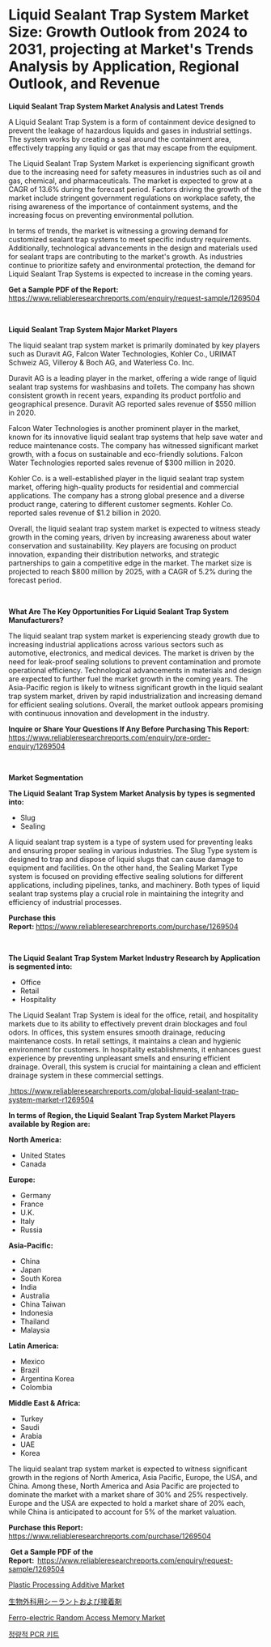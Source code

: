 <p><h1>Liquid Sealant Trap System Market Size: Growth Outlook from 2024 to 2031, projecting at Market's Trends Analysis by Application, Regional Outlook, and Revenue</h1></p><p><strong>Liquid Sealant Trap System Market Analysis and Latest Trends</strong></p>
<p><p>A Liquid Sealant Trap System is a form of containment device designed to prevent the leakage of hazardous liquids and gases in industrial settings. The system works by creating a seal around the containment area, effectively trapping any liquid or gas that may escape from the equipment.</p><p>The Liquid Sealant Trap System Market is experiencing significant growth due to the increasing need for safety measures in industries such as oil and gas, chemical, and pharmaceuticals. The market is expected to grow at a CAGR of 13.6% during the forecast period. Factors driving the growth of the market include stringent government regulations on workplace safety, the rising awareness of the importance of containment systems, and the increasing focus on preventing environmental pollution.</p><p>In terms of trends, the market is witnessing a growing demand for customized sealant trap systems to meet specific industry requirements. Additionally, technological advancements in the design and materials used for sealant traps are contributing to the market's growth. As industries continue to prioritize safety and environmental protection, the demand for Liquid Sealant Trap Systems is expected to increase in the coming years.</p></p>
<p><strong>Get a Sample PDF of the Report:&nbsp;</strong> <a href="https://www.reliableresearchreports.com/enquiry/request-sample/1269504">https://www.reliableresearchreports.com/enquiry/request-sample/1269504</a></p>
<p>&nbsp;</p>
<p><strong>Liquid Sealant Trap System Major Market Players</strong></p>
<p><p>The liquid sealant trap system market is primarily dominated by key players such as Duravit AG, Falcon Water Technologies, Kohler Co., URIMAT Schweiz AG, Villeroy & Boch AG, and Waterless Co. Inc.</p><p>Duravit AG is a leading player in the market, offering a wide range of liquid sealant trap systems for washbasins and toilets. The company has shown consistent growth in recent years, expanding its product portfolio and geographical presence. Duravit AG reported sales revenue of $550 million in 2020.</p><p>Falcon Water Technologies is another prominent player in the market, known for its innovative liquid sealant trap systems that help save water and reduce maintenance costs. The company has witnessed significant market growth, with a focus on sustainable and eco-friendly solutions. Falcon Water Technologies reported sales revenue of $300 million in 2020.</p><p>Kohler Co. is a well-established player in the liquid sealant trap system market, offering high-quality products for residential and commercial applications. The company has a strong global presence and a diverse product range, catering to different customer segments. Kohler Co. reported sales revenue of $1.2 billion in 2020.</p><p>Overall, the liquid sealant trap system market is expected to witness steady growth in the coming years, driven by increasing awareness about water conservation and sustainability. Key players are focusing on product innovation, expanding their distribution networks, and strategic partnerships to gain a competitive edge in the market. The market size is projected to reach $800 million by 2025, with a CAGR of 5.2% during the forecast period.</p></p>
<p>&nbsp;</p>
<p><strong>What Are The Key Opportunities For Liquid Sealant Trap System Manufacturers?</strong></p>
<p><p>The liquid sealant trap system market is experiencing steady growth due to increasing industrial applications across various sectors such as automotive, electronics, and medical devices. The market is driven by the need for leak-proof sealing solutions to prevent contamination and promote operational efficiency. Technological advancements in materials and design are expected to further fuel the market growth in the coming years. The Asia-Pacific region is likely to witness significant growth in the liquid sealant trap system market, driven by rapid industrialization and increasing demand for efficient sealing solutions. Overall, the market outlook appears promising with continuous innovation and development in the industry.</p></p>
<p><strong>Inquire or Share Your Questions If Any Before Purchasing This Report:</strong> <a href="https://www.reliableresearchreports.com/enquiry/pre-order-enquiry/1269504">https://www.reliableresearchreports.com/enquiry/pre-order-enquiry/1269504</a></p>
<p>&nbsp;</p>
<p><strong>Market Segmentation</strong></p>
<p><strong>The Liquid Sealant Trap System Market Analysis by types is segmented into:</strong></p>
<p><ul><li>Slug</li><li>Sealing</li></ul></p>
<p><p>A liquid sealant trap system is a type of system used for preventing leaks and ensuring proper sealing in various industries. The Slug Type system is designed to trap and dispose of liquid slugs that can cause damage to equipment and facilities. On the other hand, the Sealing Market Type system is focused on providing effective sealing solutions for different applications, including pipelines, tanks, and machinery. Both types of liquid sealant trap systems play a crucial role in maintaining the integrity and efficiency of industrial processes.</p></p>
<p><strong>Purchase this Report:&nbsp;</strong><a href="https://www.reliableresearchreports.com/purchase/1269504">https://www.reliableresearchreports.com/purchase/1269504</a></p>
<p>&nbsp;</p>
<p><strong>The Liquid Sealant Trap System Market Industry Research by Application is segmented into:</strong></p>
<p><ul><li>Office</li><li>Retail</li><li>Hospitality</li></ul></p>
<p><p>The Liquid Sealant Trap System is ideal for the office, retail, and hospitality markets due to its ability to effectively prevent drain blockages and foul odors. In offices, this system ensures smooth drainage, reducing maintenance costs. In retail settings, it maintains a clean and hygienic environment for customers. In hospitality establishments, it enhances guest experience by preventing unpleasant smells and ensuring efficient drainage. Overall, this system is crucial for maintaining a clean and efficient drainage system in these commercial settings.</p></p>
<p><a href="https://www.reliableresearchreports.com/global-liquid-sealant-trap-system-market-r1269504">&nbsp;https://www.reliableresearchreports.com/global-liquid-sealant-trap-system-market-r1269504</a></p>
<p><strong>In terms of Region, the Liquid Sealant Trap System Market Players available by Region are:</strong></p>
<p>
    <p> <strong> North America: </strong>
        <ul>
            <li>United States</li>
            <li>Canada</li>
        </ul>
        </p> 
    <p> <strong> Europe: </strong>
        <ul>
            <li>Germany</li>
            <li>France</li>
            <li>U.K.</li>
            <li>Italy</li>
            <li>Russia</li>
        </ul>
        </p> 
    <p> <strong> Asia-Pacific: </strong>
        <ul>
            <li>China</li>
            <li>Japan</li>
            <li>South Korea</li>
            <li>India</li>
            <li>Australia</li>
            <li>China Taiwan</li>
            <li>Indonesia</li>
            <li>Thailand</li>
            <li>Malaysia</li>
        </ul>
        </p> 
    <p> <strong> Latin America: </strong>
        <ul>
            <li>Mexico</li>
            <li>Brazil</li>
            <li>Argentina Korea</li>
            <li>Colombia</li>
        </ul>
        </p> 
    <p> <strong> Middle East & Africa: </strong>
        <ul>
            <li>Turkey</li>
            <li>Saudi</li>
            <li>Arabia</li>
            <li>UAE</li>
            <li>Korea</li>
        </ul>
    </p>
    </p>
<p><p>The liquid sealant trap system market is expected to witness significant growth in the regions of North America, Asia Pacific, Europe, the USA, and China. Among these, North America and Asia Pacific are projected to dominate the market with a market share of 30% and 25% respectively. Europe and the USA are expected to hold a market share of 20% each, while China is anticipated to account for 5% of the market valuation.</p></p>
<p><strong>Purchase this Report: </strong><a href="https://www.reliableresearchreports.com/purchase/1269504">https://www.reliableresearchreports.com/purchase/1269504</a></p>
<p>&nbsp;<strong>Get a Sample PDF of the Report:&nbsp;&nbsp;</strong><a href="https://www.reliableresearchreports.com/enquiry/request-sample/1269504">https://www.reliableresearchreports.com/enquiry/request-sample/1269504</a></p>
<p><strong></strong></p>
<p><p><a href="https://medium.com/@jordymiller63/global-plastic-processing-additive-market-size-and-market-trends-analysis-by-regional-outlook-64a06530f5e9">Plastic Processing Additive Market</a></p><p><a href="https://github.com/oafhukehf4709715/Market-Research-Report-List-3/blob/main/6679546125635.md">生物外科用シーラントおよび接着剤</a></p><p><a href="https://medium.com/@theomorar08/ferro-electric-random-access-memory-market-emerging-trends-and-future-prospects-for-period-from-0809e3438224">Ferro-electric Random Access Memory Market</a></p><p><a href="https://github.com/gambitz1998/Market-Research-Report-List-1/blob/main/8442456182282.md">정량적 PCR 키트</a></p></p>